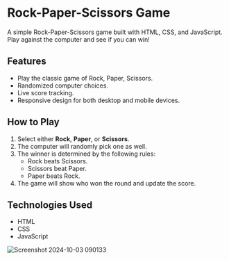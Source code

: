 # Rock-Paper-Scissors Game

A simple Rock-Paper-Scissors game built with HTML, CSS, and JavaScript. Play against the computer and see if you can win!

## Features
- Play the classic game of Rock, Paper, Scissors.
- Randomized computer choices.
- Live score tracking.
- Responsive design for both desktop and mobile devices.

## How to Play
1. Select either **Rock**, **Paper**, or **Scissors**.
2. The computer will randomly pick one as well.
3. The winner is determined by the following rules:
   - Rock beats Scissors.
   - Scissors beat Paper.
   - Paper beats Rock.
4. The game will show who won the round and update the score.

## Technologies Used
- HTML
- CSS
- JavaScript

![Screenshot 2024-10-03 090133](https://github.com/user-attachments/assets/3acf635f-1c7d-4024-9cc5-df688f46efbf)



